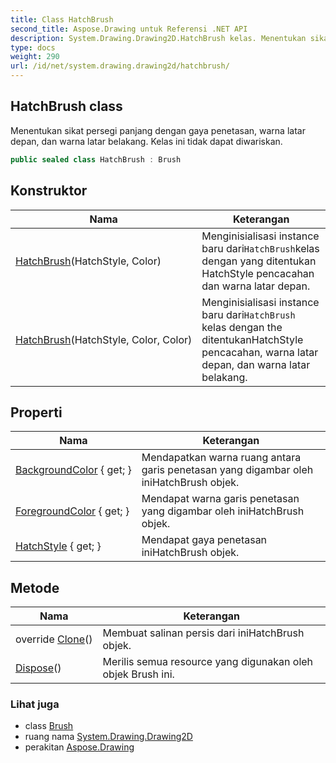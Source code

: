 ```yaml
---
title: Class HatchBrush
second_title: Aspose.Drawing untuk Referensi .NET API
description: System.Drawing.Drawing2D.HatchBrush kelas. Menentukan sikat persegi panjang dengan gaya penetasan warna latar depan dan warna latar belakang. Kelas ini tidak dapat diwariskan.
type: docs
weight: 290
url: /id/net/system.drawing.drawing2d/hatchbrush/
---
```

## HatchBrush class

Menentukan sikat persegi panjang dengan gaya penetasan, warna latar depan, dan warna latar belakang. Kelas ini tidak dapat diwariskan.

```csharp
public sealed class HatchBrush : Brush
```

## Konstruktor

| Nama | Keterangan |
| --- | --- |
| [HatchBrush](hatchbrush/#constructor)(HatchStyle, Color) | Menginisialisasi instance baru dari`HatchBrush`kelas dengan yang ditentukan HatchStyle pencacahan dan warna latar depan. |
| [HatchBrush](hatchbrush/#constructor_1)(HatchStyle, Color, Color) | Menginisialisasi instance baru dari`HatchBrush` kelas dengan the ditentukanHatchStyle pencacahan, warna latar depan, dan warna latar belakang. |

## Properti

| Nama | Keterangan |
| --- | --- |
| [BackgroundColor](../../system.drawing.drawing2d/hatchbrush/backgroundcolor/) { get; } | Mendapatkan warna ruang antara garis penetasan yang digambar oleh iniHatchBrush objek. |
| [ForegroundColor](../../system.drawing.drawing2d/hatchbrush/foregroundcolor/) { get; } | Mendapat warna garis penetasan yang digambar oleh iniHatchBrush objek. |
| [HatchStyle](../../system.drawing.drawing2d/hatchbrush/hatchstyle/) { get; } | Mendapat gaya penetasan iniHatchBrush objek. |

## Metode

| Nama | Keterangan |
| --- | --- |
| override [Clone](../../system.drawing.drawing2d/hatchbrush/clone/)() | Membuat salinan persis dari iniHatchBrush objek. |
| [Dispose](../../system.drawing/brush/dispose/)() | Merilis semua resource yang digunakan oleh objek Brush ini. |

### Lihat juga

* class [Brush](../../system.drawing/brush/)
* ruang nama [System.Drawing.Drawing2D](../../system.drawing.drawing2d/)
* perakitan [Aspose.Drawing](../../)


